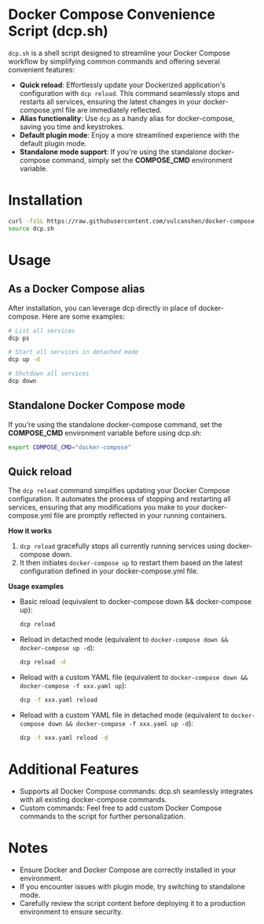 # Docker Compose Convenience Script (dcp.sh)

`dcp.sh` is a shell script designed to streamline your Docker Compose workflow by simplifying common commands and offering several convenient features:

- **Quick reload**: Effortlessly update your Dockerized application's configuration with `dcp reload`. This command seamlessly stops and restarts all services, ensuring the latest changes in your docker-compose.yml file are immediately reflected.
- **Alias functionality**: Use `dcp` as a handy alias for docker-compose, saving you time and keystrokes.
- **Default plugin mode**: Enjoy a more streamlined experience with the default plugin mode.
- **Standalone mode support**: If you're using the standalone docker-compose command, simply set the **COMPOSE_CMD** environment variable.

# Installation

```sh
curl -fsSL https://raw.githubusercontent.com/vulcanshen/docker-compose-convenience-script/refs/heads/main/dcp.sh -o dcp.sh
source dcp.sh
```

# Usage

## As a Docker Compose alias

After installation, you can leverage dcp directly in place of docker-compose. Here are some examples:

```sh
# List all services
dcp ps

# Start all services in detached mode
dcp up -d

# Shutdown all services
dcp down
```

## Standalone Docker Compose mode

If you're using the standalone docker-compose command, set the **COMPOSE_CMD** environment variable before using dcp.sh:

```sh
export COMPOSE_CMD="docker-compose"
```

## Quick reload

The `dcp reload` command simplifies updating your Docker Compose configuration. 
It automates the process of stopping and restarting all services, 
ensuring that any modifications you make to your docker-compose.yml file are promptly reflected 
in your running containers.

**How it works**

1. `dcp reload` gracefully stops all currently running services using docker-compose down.
2. It then initiates `docker-compose up` to restart them based on the latest configuration defined in your docker-compose.yml file.

**Usage examples**

- Basic reload (equivalent to docker-compose down && docker-compose up):

    ```sh
    dcp reload
    ```

- Reload in detached mode (equivalent to `docker-compose down && docker-compose up -d`):

    ```sh
    dcp reload -d
    ```

- Reload with a custom YAML file (equivalent to `docker-compose down && docker-compose -f xxx.yaml up`):

    ```sh
    dcp -f xxx.yaml reload
    ```

- Reload with a custom YAML file in detached mode (equivalent to `docker-compose down && docker-compose -f xxx.yaml up -d`):

    ```sh
    dcp -f xxx.yaml reload -d
    ```

# Additional Features

- Supports all Docker Compose commands: dcp.sh seamlessly integrates with all existing docker-compose commands.
- Custom commands: Feel free to add custom Docker Compose commands to the script for further personalization.

# Notes

- Ensure Docker and Docker Compose are correctly installed in your environment.
- If you encounter issues with plugin mode, try switching to standalone mode.
- Carefully review the script content before deploying it to a production environment to ensure security.
